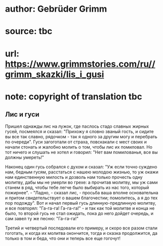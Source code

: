 # author: Gebrüder Grimm
# source: tbc
# url: https://www.grimmstories.com/ru//grimm_skazki/lis_i_gusi
# note: copyright of translation tbc

## Лис и гуси 

Пришел однажды лис на лужок, где паслось стадо славных жирных гусей,
посмеялся и сказал: "Прихожу я словно званый гость, и сидите вы все так
славно, рядочком - так я одного за другим могу и перебрать по очереди".
Гуси загоготали от страха, повскакали с мест своих и начали стонать и
жалобно молить о том, чтобы лис их помиловал. Но тот ничего и слушать не
хотел и говорил: "Нет вам помилованья, все вы должны умереть!"

Наконец один гусь собрался с духом и сказал: "Уж если точно суждено
нам, бедным гусям, расстаться с нашею молодою жизнью, то уж окажи нам
единственную милость и дозволь нам только прочесть одну молитву, дабы мы
не умерли во грехе: а прочитав молитву, мы уж сами станем в ряд, чтобы
тебе легче было выбирать из нас того, который пожирнее". - "Ладно, -
сказал лис, - просьба ваша вполне основательна и притом свидетельствует
о вашем благочестии; помолитесь, а я до тех пор подожду". Вот и начал
первый гусь длинную-предлинную молитву, и все повторял: "Га-га-га!
Га-га-га!" - и так как той молитве и конца не было, то второй гусь не
стал ожидать, пока до него дойдет очередь, и сам завел ту же песню:
"Га-га-га!"

Третий и четвертый последовали его примеру, и скоро все разом стали
гоготать, и когда их молитва окончится, тогда и сказка продолжится, да
только в том и беда, что они и теперь все еще гогочут!
